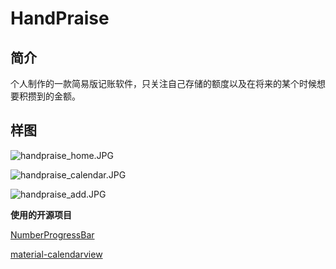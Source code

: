 # HandPraise

**简介**
-

个人制作的一款简易版记账软件，只关注自己存储的额度以及在将来的某个时候想要积攒到的金额。


**样图**
-
![handpraise_home.JPG](http://upload-images.jianshu.io/upload_images/1739458-114937bd4641d84a.JPG?imageMogr2/auto-orient/strip%7CimageView2/2/w/1240)

![handpraise_calendar.JPG](http://upload-images.jianshu.io/upload_images/1739458-c2d06d9acd457bf9.JPG?imageMogr2/auto-orient/strip%7CimageView2/2/w/1240)

![handpraise_add.JPG](http://upload-images.jianshu.io/upload_images/1739458-aa1359bcf64f8d8d.JPG?imageMogr2/auto-orient/strip%7CimageView2/2/w/1240)

**使用的开源项目**

[NumberProgressBar](https://github.com/daimajia/NumberProgressBar)

[material-calendarview](https://github.com/prolificinteractive/material-calendarview)

